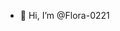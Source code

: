 - 👋 Hi, I’m @Flora-0221
<!---
Flora-0221/Flora-0221 is a ✨ special ✨ repository because its `README.md` (this file) appears on your GitHub profile.
You can click the Preview link to take a look at your changes.
--->
